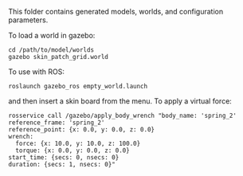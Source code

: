 This folder contains generated models, worlds, and configuration parameters.  

To load a world in gazebo:
```
cd /path/to/model/worlds
gazebo skin_patch_grid.world
```


To use with ROS:
```
roslaunch gazebo_ros empty_world.launch
```
and then insert a skin board from the menu. To apply a virtual force:
```
rosservice call /gazebo/apply_body_wrench "body_name: 'spring_2'
reference_frame: 'spring_2'
reference_point: {x: 0.0, y: 0.0, z: 0.0}
wrench:
  force: {x: 10.0, y: 10.0, z: 100.0}
  torque: {x: 0.0, y: 0.0, z: 0.0}
start_time: {secs: 0, nsecs: 0}
duration: {secs: 1, nsecs: 0}" 
```

